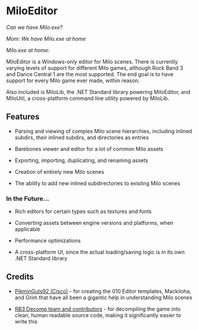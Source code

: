 # MiloEditor

*Can we have Milo.exe?*

*Mom: We have Milo.exe at home*

*Milo.exe at home:*

MiloEditor is a Windows-only editor for Milo scenes. There is currently varying levels of support for different Milo games, although Rock Band 3 and Dance Central 1 are the most supported. The end goal is to have support for every Milo game ever made, within reason.

Also included is MiloLib, the .NET Standard library powering MiloEditor, and MiloUtil, a cross-platform command line utility powered by MiloLib.

## Features

- Parsing and viewing of complex Milo scene hierarchies, including inlined subdirs, *their* inlined subdirs, and directories as entries

- Barebones viewer and editor for a lot of common Milo assets

- Exporting, importing, duplicating, and renaming assets

- Creation of entirely new Milo scenes

- The ability to add new inlined subdirectories to existing Milo scenes

### In the Future...

* Rich editors for certain types such as textures and fonts

* Converting assets between engine versions and platforms, when applicable

* Performance optimizations

* A cross-platform UI, since the actual loading/saving logic is in its own .NET Standard library

## Credits

- [PikminGuts92 (Cisco)](https://github.com/PikminGuts92) - for creating the 010 Editor templates, Mackiloha, and Grim that have all been a gigantic help in understanding Milo scenes

- [RB3 Decomp team and contributors](https://github.com/DarkRTA/rb3/tree/master) - for decompiling the game into clean, human readable source code, making it significantly easier to write this
